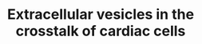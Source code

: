 ---
annotations:
- type: Cell Type Ontology
  value: cardiac muscle cell
- type: Cell Type Ontology
  value: fibroblast of cardiac tissue
- type: Cell Type Ontology
  value: cardiac endothelial cell
authors:
- Khanspers
- Ariutta
description: (A) FB-derived exosomes enriched with miR-21-3p or Spp1 and EGFR proteins
  are transferred to CMs, leading to CM hypertrophy. (B) EVs secreted from CMs or
  MSCs, as well as circulating EVs exert regulatory effects on CM apoptosis. (C) CM-derived
  exosomal HSP90 together with secreted IL-6 are able to activate STAT-3 signaling
  in cardiac FBs, leading to cardiac fibrosis; whereas CM-derived exosomes from exercised
  diabetic mice express high levels of miR-29b and miR-455, thus reducing cardiac
  fibrosis. (D) EVs secreted from CMs or MSCs are transferred to ECs, exerting pro-
  or anti-angiogenic activities.  Description from Bei et al.
last-edited: 2019-07-29
organisms:
- Homo sapiens
redirect_from:
- /index.php/Pathway:WP4300
- /instance/WP4300
schema-jsonld:
- '@context': https://schema.org/
  '@id': https://wikipathways.github.io/pathways/WP4300.html
  '@type': Dataset
  creator:
    '@type': Organization
    name: WikiPathways
  description: (A) FB-derived exosomes enriched with miR-21-3p or Spp1 and EGFR proteins
    are transferred to CMs, leading to CM hypertrophy. (B) EVs secreted from CMs or
    MSCs, as well as circulating EVs exert regulatory effects on CM apoptosis. (C)
    CM-derived exosomal HSP90 together with secreted IL-6 are able to activate STAT-3
    signaling in cardiac FBs, leading to cardiac fibrosis; whereas CM-derived exosomes
    from exercised diabetic mice express high levels of miR-29b and miR-455, thus
    reducing cardiac fibrosis. (D) EVs secreted from CMs or MSCs are transferred to
    ECs, exerting pro- or anti-angiogenic activities.  Description from Bei et al.
  keywords:
  - VEGFR2
  - SPP1
  - EGFR
  - IL6
  - C. Fibrosis
  - NF-kB Signaling
  - mir-19a
  - MMP9
  - HSP90
  - PDGF
  - p-Akt
  - BIRC5
  - FGF
  - MAPK Signaling
  - GATA4
  - PTEN
  - mir-29b2
  - HSP70
  - PDLIM5
  - mir-29b1
  - SORBS2
  - MIR320A
  - B. Apoptosis
  - CD63
  - mir21-3p
  - EGF
  - D. Angiogenesis
  - STAT3
  - IGF1
  - TLR4
  - ETS2
  - HSP20
  - A. Hypertrophy
  - SOD1
  - Renin angiotensin
  - CD81
  - system (RAS)
  - HSPB1
  - MIR455
  license: CC0
  name: Extracellular vesicles in the crosstalk of cardiac cells
seo: CreativeWork
title: Extracellular vesicles in the crosstalk of cardiac cells
wpid: WP4300
---
